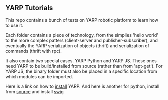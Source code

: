 ## YARP Tutorials ##

This repo contains a bunch of tests on YARP robotic platform to learn how to use it. 

Each folder contains a piece of technology, from the simplies \'hello world\' to the more complex patters (client-server and publisher-subscriber), and eventually the YARP serialization of objects (thrift) and serialization of commands (thrift with rpc). 


It also contain two special cases. YARP Python and YARP JS. These ones need YARP to be build/installed from source (rather than from \'apt-get\'). For YARP JS, the binary folder must also be placed in a specific location from which modules can be imported. 


Here is a link on how to [install](http://www.yarp.it/install.html) YARP. And here is another for python, install from [source](http://www.yarp.it/download.html) and install [swig](http://www.yarp.it/yarp_swig.html#yarp_swig_python) 


